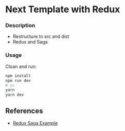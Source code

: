
# Next Template with Redux

### Description

- Restructure to src and dist
- Redux and Saga

### Usage

Cloan and run:

```bash
npm install
npm run dev
# or
yarn
yarn dev
```

## References
- [Redux Saga Example](https://github.com/zeit/next.js/tree/master/examples/with-redux-saga)
